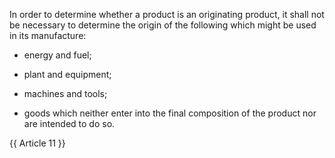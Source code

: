
In order to determine whether a product is an originating product, it shall not be necessary to determine the origin of the following which might be used in its manufacture: 

- energy and fuel; 

- plant and equipment; 

- machines and tools; 

- goods which neither enter into the final composition of the product nor are intended to do so. 

{{ Article 11 }}
